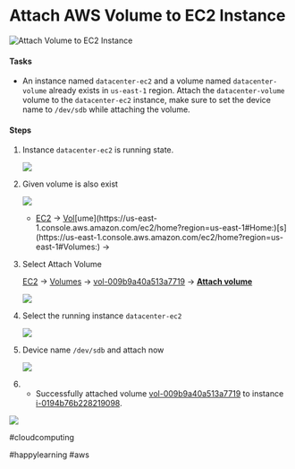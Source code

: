 # Attach AWS Volume to EC2 Instance

![Attach Volume to EC2 Instance](https://cdn.hashnode.com/res/hashnode/image/upload/v1728322832293/fd74b79e-62a6-468b-82c0-017a33c0933d.png?w=1600\&h=840\&fit=crop\&crop=entropy\&auto=compress,format\&format=webp)

#### Tasks <a href="#heading-tasks" id="heading-tasks"></a>

* An instance named `datacenter-ec2` and a volume named `datacenter-volume` already exists in `us-east-1` region. Attach the `datacenter-volume` volume to the `datacenter-ec2` instance, make sure to set the device name to `/dev/sdb` while attaching the volume.

#### Steps <a href="#heading-steps" id="heading-steps"></a>

1.  Instance `datacenter-ec2` is running state.

    ![](https://cdn.hashnode.com/res/hashnode/image/upload/v1728326176837/8bf795ae-4b58-4688-9f68-e0f5953d1249.png?auto=compress,format\&format=webp)
2.  Given volume is also exist

    ![](https://cdn.hashnode.com/res/hashnode/image/upload/v1728326275176/73e7d569-bd2f-49f5-b50f-127d884a7a3e.png?auto=compress,format\&format=webp)

    * [EC2](https://us-east-1.console.aws.amazon.com/ec2/home?region=us-east-1#Home:) → [Vol](https://us-east-1.console.aws.amazon.com/ec2/home?region=us-east-1#Volumes:)[ume](https://us-east-1.console.aws.amazon.com/ec2/home?region=us-east-1#Home:)[s](https://us-east-1.console.aws.amazon.com/ec2/home?region=us-east-1#Volumes:) →
3.  Select Attach Volume

    [EC2](https://us-east-1.console.aws.amazon.com/ec2/home?region=us-east-1#Home:) → [Volumes](https://us-east-1.console.aws.amazon.com/ec2/home?region=us-east-1#Volumes:) → [vol-009b9a40a513a7719](https://us-east-1.console.aws.amazon.com/ec2/home?region=us-east-1#VolumeDetails:volumeId=vol-009b9a40a513a7719) → [**Attach volume**](https://us-east-1.console.aws.amazon.com/ec2/home?region=us-east-1#VolumeDetails:volumeId=vol-009b9a40a513a7719)

    ![](https://cdn.hashnode.com/res/hashnode/image/upload/v1728323898732/6f8e515d-c700-4cc3-9365-1cda10cf3d60.png?auto=compress,format\&format=webp)
4.  Select the running instance `datacenter-ec2`

    ![](https://cdn.hashnode.com/res/hashnode/image/upload/v1728326415704/80c4a381-0eff-4dbf-81ff-f08af70aa673.png?auto=compress,format\&format=webp)
5.  Device name `/dev/sdb` and attach now

    ![](https://cdn.hashnode.com/res/hashnode/image/upload/v1728326484175/dfe92394-b2bd-4c8f-8ab0-6c579d4738c5.png?auto=compress,format\&format=webp)
6.
   * Successfully attached volume [vol-009b9a40a513a7719](https://us-east-1.console.aws.amazon.com/ec2/home?region=us-east-1#VolumeDetails:volumeId=vol-009b9a40a513a7719) to instance [i-0194b76b228219098](https://us-east-1.console.aws.amazon.com/ec2/home?region=us-east-1#InstanceDetails:instanceId=i-0194b76b228219098).

![](https://cdn.hashnode.com/res/hashnode/image/upload/v1728326554225/4b7f5853-cf88-4970-85f8-e4af33084a58.png?auto=compress,format\&format=webp)

\#cloudcomputing

\#happylearning #aws
